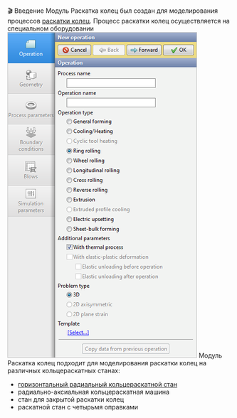 🎬 Введение
Модуль Раскатка колец был создан для моделирования процессов [раскатки колец](https://en.wikipedia.org/wiki/Rolling_%28metalworking%29?oldformat=true#Ring_rolling). Процесс раскатки колец осуществляется на специальном оборудовании
![](.gitbook/assets/ring-rolling-operation%20%281%29.png)
Модуль Раскатка колец подходит для моделирования раскатки колец на различных кольцераскатных станах:
* [горизонтальный радиальный кольцераскатной стан](https://en.wikipedia.org/wiki/Rolling_%28metalworking%29?oldformat=true#/media/File:Ring_rolling.png)
* радиально-аксиальная кольцераскатная машина
* стан для закрытой раскатки колец
* раскатной стан с четырьмя оправками
